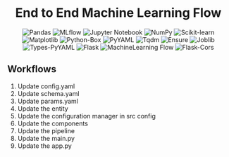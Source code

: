 <div align="center">

<h1> End to End Machine Learning Flow </h1>

![Pandas](https://img.shields.io/badge/Pandas-1.3.3-blue)
![MLflow](https://img.shields.io/badge/MLflow-2.2.2-brightgreen)
![Jupyter Notebook](https://img.shields.io/badge/Notebook-7.0.1-orange)
![NumPy](https://img.shields.io/badge/NumPy-1.21.2-blue)
![Scikit-learn](https://img.shields.io/badge/Scikit--learn-0.24.2-brightgreen)
![Matplotlib](https://img.shields.io/badge/Matplotlib-3.4.3-blue)
![Python-Box](https://img.shields.io/badge/Python--Box-6.0.2-brightgreen)
![PyYAML](https://img.shields.io/badge/PyYAML-5.4.1-orange)
![Tqdm](https://img.shields.io/badge/Tqdm-4.62.3-yellow)
![Ensure](https://img.shields.io/badge/Ensure-1.0.2-yellow)
![Joblib](https://img.shields.io/badge/Joblib-1.0.1-blue)
![Types-PyYAML](https://img.shields.io/badge/Types--PyYAML-1.3.0-orange)
![Flask](https://img.shields.io/badge/Flask-2.1.1-blue)
![MachineLearning Flow](https://img.shields.io/badge/MachineLearning%20Flow-1.0.0-blue)
![Flask-Cors](https://img.shields.io/badge/Flask--Cors-3.1.1-green)

</div>

## Workflows

1. Update config.yaml
2. Update schema.yaml
3. Update params.yaml
4. Update the entity
5. Update the configuration manager in src config
6. Update the components
7. Update the pipeline 
8. Update the main.py
9. Update the app.py